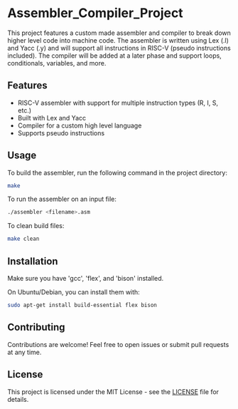 # Assembler_Compiler_Project

 This project features a custom made assembler and compiler to break down higher level code into machine code. The assembler is written using Lex (.l) and Yacc (.y) and will support all instructions in RISC-V (pseudo instructions included). The compiler will be added at a later phase and support loops, conditionals, variables, and more.

## Features

 - RISC-V assembler with support for multiple instruction types (R, I, S, etc.)
 - Built with Lex and Yacc
 - Compiler for a custom high level language
 - Supports pseudo instructions

## Usage

 To build the assembler, run the following command in the project directory:

 ```bash
 make
 ```

 To run the assembler on an input file:

 ```bash
 ./assembler <filename>.asm
 ```

 To clean build files:

 ```bash
 make clean
 ```

## Installation
 
 Make sure you have 'gcc', 'flex', and 'bison' installed.

 On Ubuntu/Debian, you can install them with:

 ```bash
 sudo apt-get install build-essential flex bison
 ```

## Contributing

 Contributions are welcome! Feel free to open issues or submit pull requests at any time.

## License

 This project is licensed under the MIT License - see the [LICENSE](LICENSE) file for details.